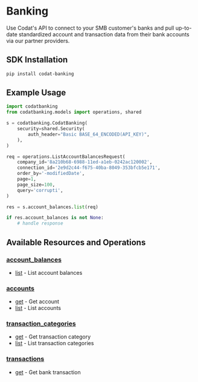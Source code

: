 # Banking

<!-- Start Codat Library Description -->
﻿Use Codat's API to connect to your SMB customer's banks and pull up-to-date standardized account and transaction data from their bank accounts via our partner providers.
<!-- End Codat Library Description -->

<!-- Start SDK Installation -->
## SDK Installation

```bash
pip install codat-banking
```
<!-- End SDK Installation -->

## Example Usage
<!-- Start SDK Example Usage -->


```python
import codatbanking
from codatbanking.models import operations, shared

s = codatbanking.CodatBanking(
    security=shared.Security(
        auth_header="Basic BASE_64_ENCODED(API_KEY)",
    ),
)

req = operations.ListAccountBalancesRequest(
    company_id='8a210b68-6988-11ed-a1eb-0242ac120002',
    connection_id='2e9d2c44-f675-40ba-8049-353bfcb5e171',
    order_by='-modifiedDate',
    page=1,
    page_size=100,
    query='corrupti',
)

res = s.account_balances.list(req)

if res.account_balances is not None:
    # handle response
```
<!-- End SDK Example Usage -->

<!-- Start SDK Available Operations -->
## Available Resources and Operations


### [account_balances](docs/sdks/accountbalances/README.md)

* [list](docs/sdks/accountbalances/README.md#list) - List account balances

### [accounts](docs/sdks/accounts/README.md)

* [get](docs/sdks/accounts/README.md#get) - Get account
* [list](docs/sdks/accounts/README.md#list) - List accounts

### [transaction_categories](docs/sdks/transactioncategories/README.md)

* [get](docs/sdks/transactioncategories/README.md#get) - Get transaction category
* [list](docs/sdks/transactioncategories/README.md#list) - List transaction categories

### [transactions](docs/sdks/transactions/README.md)

* [get](docs/sdks/transactions/README.md#get) - Get bank transaction